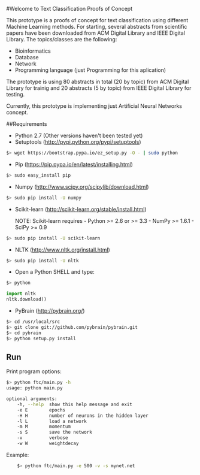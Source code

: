 #Welcome to Text Classification Proofs of Concept

This prototype is a proofs of concept for text classification using different 
Machine Learning methods. For starting, several abstracts from scientific papers 
have been downloaded from ACM Digital Library and IEEE Digital Library. The 
topics/classes are the following:
* Bioinformatics
* Database
* Network
* Programming language (just Programming for this aplication)

The prototype is using 80 abstracts in total (20 by topic) from ACM Digital 
Library for trainig and 20  abstracts (5 by topic) from IEEE Digital Library for
testing.

Currently, this prototype is implementing just Artificial Neural Networks concept.

##Requirements

* Python 2.7 (Other versions haven't been tested yet)
* Setuptools (http://pypi.python.org/pypi/setuptools)
```bash
$> wget https://bootstrap.pypa.io/ez_setup.py -O - | sudo python
```
* Pip (https://pip.pypa.io/en/latest/installing.html)
```bash
$> sudo easy_install pip
```
* Numpy (http://www.scipy.org/scipylib/download.html)
```bash
$> sudo pip install -U numpy
```
* Scikit-learn (http://scikit-learn.org/stable/install.html)

    NOTE: Scikit-learn requires
      - Python >= 2.6 or >= 3.3
      - NumPy >= 1.6.1
      - SciPy >= 0.9
      
```bash
$> sudo pip install -U scikit-learn
```
* NLTK (http://www.nltk.org/install.html)
```bash
$> sudo pip install -U nltk
```
* Open a Python SHELL and type:
```bash
$> python
```
```python
import nltk
nltk.download()
```
* PyBrain (http://pybrain.org/)
```bash
$> cd /usr/local/src
$> git clone git://github.com/pybrain/pybrain.git
$> cd pybrain
$> python setup.py install
```

## Run

Print program options:
```bash
$> python ftc/main.py -h
usage: python main.py

optional arguments:
    -h, --help  show this help message and exit
    -e E        epochs
    -H H        number of neurons in the hidden layer
    -l L        load a network
    -m M        momentum
    -s S        save the network
    -v          verbose
    -w W        weightdecay
```

Example:
```bash
    $> python ftc/main.py -e 500 -v -s mynet.net
```

